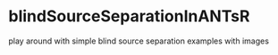 # blindSourceSeparationInANTsR
play around with simple blind source separation examples with images
